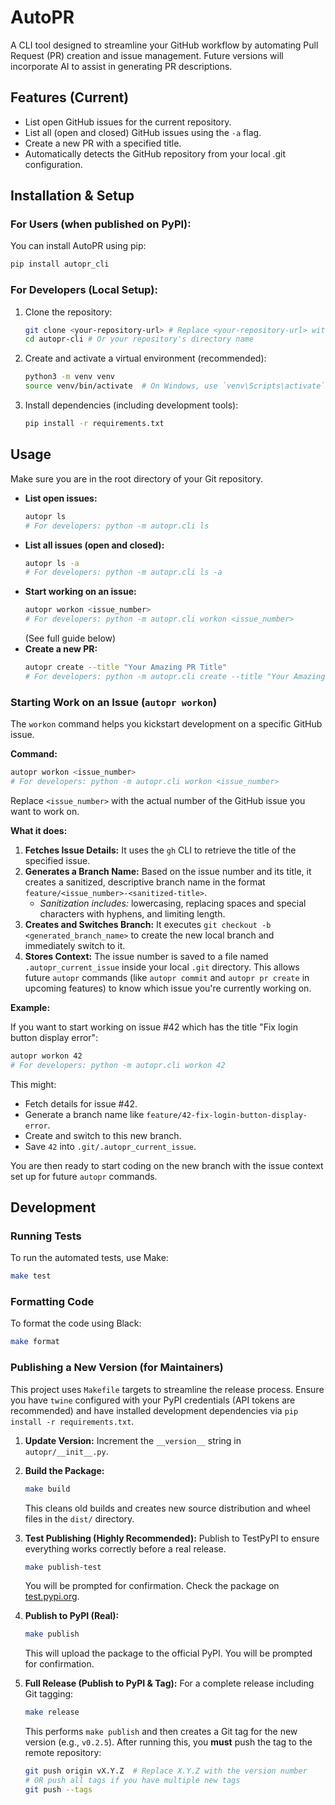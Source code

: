 # AutoPR

A CLI tool designed to streamline your GitHub workflow by automating Pull Request (PR) creation and issue management. Future versions will incorporate AI to assist in generating PR descriptions.

## Features (Current)

*   List open GitHub issues for the current repository.
*   List all (open and closed) GitHub issues using the `-a` flag.
*   Create a new PR with a specified title.
*   Automatically detects the GitHub repository from your local .git configuration.

## Installation & Setup

### For Users (when published on PyPI):

You can install AutoPR using pip:

```sh
pip install autopr_cli
```

### For Developers (Local Setup):

1.  Clone the repository:
    ```sh
    git clone <your-repository-url> # Replace <your-repository-url> with the actual URL
    cd autopr-cli # Or your repository's directory name
    ```
2.  Create and activate a virtual environment (recommended):
    ```sh
    python3 -m venv venv
    source venv/bin/activate  # On Windows, use `venv\Scripts\activate`
    ```
3.  Install dependencies (including development tools):
    ```sh
    pip install -r requirements.txt
    ```

## Usage

Make sure you are in the root directory of your Git repository.

*   **List open issues:**
    ```sh
    autopr ls
    # For developers: python -m autopr.cli ls
    ```
*   **List all issues (open and closed):**
    ```sh
    autopr ls -a
    # For developers: python -m autopr.cli ls -a
    ```
*   **Start working on an issue:**
    ```sh
    autopr workon <issue_number>
    # For developers: python -m autopr.cli workon <issue_number>
    ```
    (See full guide below)
*   **Create a new PR:**
    ```sh
    autopr create --title "Your Amazing PR Title"
    # For developers: python -m autopr.cli create --title "Your Amazing PR Title"
    ```

### Starting Work on an Issue (`autopr workon`)

The `workon` command helps you kickstart development on a specific GitHub issue.

**Command:**

```sh
autopr workon <issue_number>
# For developers: python -m autopr.cli workon <issue_number>
```

Replace `<issue_number>` with the actual number of the GitHub issue you want to work on.

**What it does:**

1.  **Fetches Issue Details:** It uses the `gh` CLI to retrieve the title of the specified issue.
2.  **Generates a Branch Name:** Based on the issue number and its title, it creates a sanitized, descriptive branch name in the format `feature/<issue_number>-<sanitized-title>`.
    *   *Sanitization includes:* lowercasing, replacing spaces and special characters with hyphens, and limiting length.
3.  **Creates and Switches Branch:** It executes `git checkout -b <generated_branch_name>` to create the new local branch and immediately switch to it.
4.  **Stores Context:** The issue number is saved to a file named `.autopr_current_issue` inside your local `.git` directory. This allows future `autopr` commands (like `autopr commit` and `autopr pr create` in upcoming features) to know which issue you're currently working on.

**Example:**

If you want to start working on issue #42 which has the title "Fix login button display error":

```sh
autopr workon 42
# For developers: python -m autopr.cli workon 42
```

This might:
*   Fetch details for issue #42.
*   Generate a branch name like `feature/42-fix-login-button-display-error`.
*   Create and switch to this new branch.
*   Save `42` into `.git/.autopr_current_issue`.

You are then ready to start coding on the new branch with the issue context set up for future `autopr` commands.

## Development

### Running Tests

To run the automated tests, use Make:

```sh
make test
```

### Formatting Code

To format the code using Black:

```sh
make format
```

### Publishing a New Version (for Maintainers)

This project uses `Makefile` targets to streamline the release process. Ensure you have `twine` configured with your PyPI credentials (API tokens are recommended) and have installed development dependencies via `pip install -r requirements.txt`.

1.  **Update Version:** Increment the `__version__` string in `autopr/__init__.py`.

2.  **Build the Package:**
    ```sh
    make build
    ```
    This cleans old builds and creates new source distribution and wheel files in the `dist/` directory.

3.  **Test Publishing (Highly Recommended):** Publish to TestPyPI to ensure everything works correctly before a real release.
    ```sh
    make publish-test
    ```
    You will be prompted for confirmation. Check the package on [test.pypi.org](https://test.pypi.org).

4.  **Publish to PyPI (Real):**
    ```sh
    make publish
    ```
    This will upload the package to the official PyPI. You will be prompted for confirmation.

5.  **Full Release (Publish to PyPI & Tag):** For a complete release including Git tagging:
    ```sh
    make release
    ```
    This performs `make publish` and then creates a Git tag for the new version (e.g., `v0.2.5`).
    After running this, you **must** push the tag to the remote repository:
    ```sh
    git push origin vX.Y.Z  # Replace X.Y.Z with the version number
    # OR push all tags if you have multiple new tags
    git push --tags
    ```